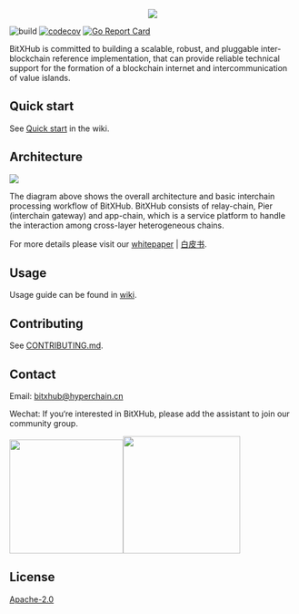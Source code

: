 <p align="center">
  <img src="https://bitxhub.hyperchain.cn/assets/images/logo.png" />
</p>

![build](https://github.com/meshplus/bitxhub/workflows/build/badge.svg)
[![codecov](https://codecov.io/gh/meshplus/bitxhub/branch/master/graph/badge.svg)](https://codecov.io/gh/meshplus/bitxhub)
[![Go Report Card](https://goreportcard.com/badge/github.com/meshplus/bitxhub)](https://goreportcard.com/report/github.com/meshplus/bitxhub)

BitXHub is committed to building a scalable, robust, and pluggable inter-blockchain
reference implementation, that can provide reliable technical support for the formation
of a blockchain internet and intercommunication of value islands.


## Quick start

See [Quick start](https://github.com/meshplus/bitxhub/wiki/Quick-start) in the wiki.


## Architecture

<p>
    <img src="https://bitxhub.hyperchain.cn/assets/images/arch.png" />
</p>

The diagram above shows the overall architecture and basic interchain processing workflow of BitXHub. BitXHub consists of relay-chain, Pier (interchain gateway) and app-chain, which is a service platform to handle the interaction among cross-layer heterogeneous chains.

For more details please visit our [whitepaper](https://upload.hyperchain.cn/BitXHub%20Whitepaper.pdf) | [白皮书](https://upload.hyperchain.cn/BitXHub%E7%99%BD%E7%9A%AE%E4%B9%A6.pdf).



## Usage

Usage guide can be found in [wiki](https://github.com/meshplus/bitxhub/wiki).

## Contributing

See [CONTRIBUTING.md](https://github.com/meshplus/bitxhub/blob/master/CONTRIBUTING.md).

## Contact

Email: bitxhub@hyperchain.cn

Wechat: If you‘re interested in BitXHub, please add the assistant to join our community group.

<img src="https://bitxhub.hyperchain.cn/assets/images/wechat.png" width="200" /><img src="https://raw.githubusercontent.com/meshplus/bitxhub/master/docs/official.png" width="206" />

## License

[Apache-2.0](https://github.com/meshplus/bitxhub/blob/master/LICENSE)

